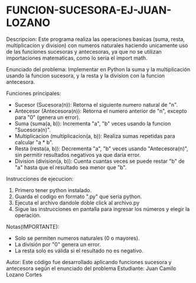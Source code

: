 # FUNCION-SUCESORA-EJ-JUAN-LOZANO

Descripcion:
Este programa realiza las operaciones basicas (suma, resta, multiplicacion y division) con numeros naturales haciendo unicamente uso de las funciones sucesoras y antecesoras, ya que no se utilizan importaciones matematicas, como lo seria el import math.

Enunciado del problema:
Implementar en Python la suma y la multiplicación usando la funcion sucesora, y la resta y la division con la funcion antecesora.

Funciones principales:
- Sucesor (Sucesora(n)): Retorna el siguiente numero natural de "n".
- Antecesor (Antecesora(n)): Retorna el numero anterior de "n", excepto para "0" (genera un error).
- Suma (suma(a, b)): Incrementa "a", "b" veces usando la funcion "Sucesora(n)".
- Multiplicacion (multiplicacion(a, b)): Realiza sumas repetidas para calcular "a * b".
- Resta (resta(a, b)): Decrementa "a", "b" veces usando "Antecesora(n)", sin permitir resultados negativos ya que daria error.
- Division (division(a, b)): Cuenta cuantas veces se puede restar "b" de "a" hasta que el resultado sea menor que "b".

Instrucciones de ejecucion:
1. Primero tener python instalado.
2. Guarda el codigo en formato ".py" que seria python.
3. Ejecuta el archivo dandole doble click al archivo.py
4. Sigue las instrucciones en pantalla para ingresar los números y elegir la operación.

Notas(IMPORTANTE):
- Solo se permiten numeros naturales (0 o mayores).
- La división por "0" genera un error.
- La resta solo es válida si el resultado no es negativo.

Autor:
Este código fue desarrollado aplicando funciones sucesora y antecesora según el enunciado del problema
Estudiante: Juan Camilo Lozano Cortes
